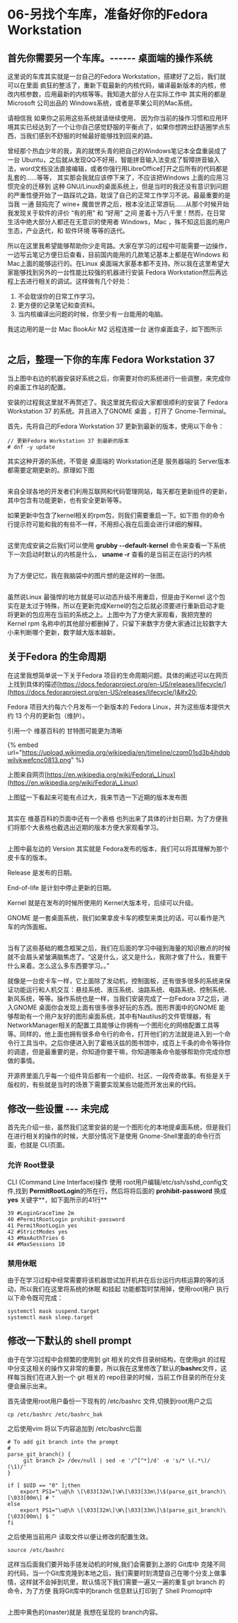 # 06-另找个车库，准备好你的Fedora Workstation

## 首先你需要另一个车库。------ 桌面端的操作系统

这里说的车库其实就是一台自己的Fedora Workstation，搭建好了之后，我们就可以在里面 疯狂的整活了，重新下载最新的内核代码，编译最新版本的内核，修改内核参数，应用最新的内核等等。我知道大部分人在实际工作中 其实用的都是 Microsoft 公司出品的 Windows系统，或者是苹果公司的Mac系统。

&#x20; 请相信我 如果你之前用这些系统就请继续使用， 因为你当前的操作习惯和应用环境其实已经达到了一个让你自己感觉舒服的平衡点了，如果你想跨出舒适圈学点东西，当我们感到不舒服的时候最好能够找到回来的路。



&#x20; 曾经那个热血少年的我，真的就愣头青的把自己的Windows笔记本全盘重装成了 一台 Ubuntu，之后就从发现QQ不好用，智能拼音输入法变成了智障拼音输入法，word文档没法直接编辑，或者你强行用LibreOffice打开之后所有的代码都是乱套的……等等， 其实那会我就应该停下来了，不应该把Windows 上面的应用习惯完全的迁移到 这种 GNU/Linux的桌面系统上，但是当时的我还没有意识到问题的严重性便开始了一路踩坑之路，耽误了自己的正常工作学习不说。最最重要的是当我 一通 鼓捣完了 wine+ 魔兽世界之后，根本没法正常游玩……从那个时候开始我发现关于软件的评价 “有的用” 和 “好用” 之间  差着十万八千里！然而，在日常生活中绝大部分人都还在无意识的使用者 Windows，Mac ，殊不知这后面的用户生态，产业迭代，和 软件环境 等等的迭代。



&#x20; 所以在这里我希望能够帮助你少走弯路。大家在学习的过程中可能需要一边操作，一边写云笔记方便日后查看，目前国内能用的几款笔记基本上都是在Windows 和 Mac上面的能够运行的。在Linux 桌面端大家基本都不支持。所以我在这里希望大家能够找到另外的一台性能比较强的机器进行安装 Fedora Workstation然后再远程上去进行相关的调试。这样做有几个好处：

1. 不会耽误你的日常工作学习。
2. 更方便的记录笔记和查资料。
3. 当内核编译出问题的时候，你至少有一台能用的电脑。



我这边用的是一台 Mac BookAir M2  远程连接一台 迷你桌面盒子，如下图所示

<figure><img src=".gitbook/assets/MacConnectDeskMini.jpg" alt=""><figcaption></figcaption></figure>





## 之后，整理一下你的车库 Fedora Workstation 37

当上图中右边的机器安装好系统之后，你需要对你的系统进行一些调整，来完成你的桌面工作站的配置。

安装的过程我这里就不再赘述了。我这里就先假设大家都很顺利的安装了 Fedora Workstation 37 的系统。并且进入了GNOME 桌面 ，打开了 Gnome-Terminal。



首先，先将自己的Fedora Workstation 37 更新到最新的版本，使用以下命令：

```
// 更新Fedora Workstation 37 到最新的版本
# dnf -y update 
```



其实这种开源的系统，不管是 桌面端的 Workstation还是 服务器端的 Server版本 都需要定期更新的。原理如下图

<figure><img src=".gitbook/assets/F37_dnf_y_udpate.jpg" alt=""><figcaption></figcaption></figure>

来自全球各地的开发者们利用互联网和代码管理网站，每天都在更新组件的更新，其中包含有功能更新，也有安全更新等等。

如果更新中包含了kernel相关的rpm包，则我们需要重启一下。如下图 你的命令行提示符可能和我的有些不一样，不用担心我在后面会进行详细的解释。

<figure><img src=".gitbook/assets/dnf_update_y_kernel_screenshot.jpg" alt=""><figcaption></figcaption></figure>

这里完成安装之后我们可以使用 **grubby --default-kernel** 命令来查看一下系统下一次启动时默认的内核是什么， **uname -r** 查看的是当前正在运行的内核



<figure><img src=".gitbook/assets/grubby_default_kernel_uname_reboot.jpg" alt=""><figcaption></figcaption></figure>

为了方便记忆，我在我脑袋中的图片想的是这样的一张图。

<figure><img src=".gitbook/assets/pickup_truck_to_reboot_new_engine.jpg" alt=""><figcaption></figcaption></figure>

虽然说Linux 最强悍的地方就是可以动态升级不用重启，但是由于Kernel 这个包实在是太过于特殊，所以在更新完成Kernel的包之后就必须要进行重新启动才能将更新的包应用在当前的系统之上。上图中为了方便大家观看，我把完整的 Kernel rpm 名称中的其他部分都删掉了，只留下来数字方便大家通过比较数字大小来判断哪个更新，数字越大版本越新。





## 关于Fedora 的生命周期&#x20;

在这里我想简单说一下关于Fedora 项目的生命周期问题。具体的阐述可以在网页上找到具体的描述[https://docs.fedoraproject.org/en-US/releases/lifecycle/](https://docs.fedoraproject.org/en-US/releases/lifecycle/)&#x20;

Fedora 项目大约每六个月发布一个新版本的 Fedora Linux，并为这些版本提供大约 13 个月的更新包（维护）。&#x20;

引用一个 维基百科的 甘特图可能更为清晰

{% embed url="https://upload.wikimedia.org/wikipedia/en/timeline/czqm01sd3b4jhdqbwilvkwefcnc0813.png" %}

上图来自网页[https://en.wikipedia.org/wiki/Fedora\_Linux](https://en.wikipedia.org/wiki/Fedora\_Linux)



上图猛一下看起来可能有点过大，我来节选一下近期的版本发布图

<figure><img src=".gitbook/assets/Part_of_Fedora_Release_Table.jpg" alt=""><figcaption></figcaption></figure>

其实在 维基百科的页面中还有一个表格 也列出来了具体的计划日期，为了方便我们将那个大表格也截选出近期的版本方便大家观看学习。

<figure><img src=".gitbook/assets/Fedora_Release_Table.jpg" alt=""><figcaption></figcaption></figure>

上图中最左边的 Version 其实就是 Fedora发布的版本，我们可以将其理解为那个皮卡车的版本。

Release 是发布的日期。

End-of-life 是计划中停止更新的日期。

Kernel 就是在发布的时候所使用的 Kernel大版本号，后续可以升级。

GNOME 是一套桌面系统，我们如果拿皮卡车的模型来类比的话，可以看作是汽车的内饰面板。

<figure><img src=".gitbook/assets/Version_Kernel_Gnome_Pickup_Engin_Pannel.jpg" alt=""><figcaption></figcaption></figure>

当有了这些基础的概念框架之后，我们在后面的学习中碰到海量的知识散点的时候就不会眉头紧皱满脑焦虑了。“这是什么，这又是什么，我刚才做了什么，我要干什么来着。怎么这么多东西要学习。。”



就像是一台皮卡车一样，它上面除了发动机，控制面板，还有很多很多的系统来保证功能运行和人机交互：悬挂系统、液压系统、油路系统、电路系统、控制系统、新风系统，等等。操作系统也是一样，当我们安装完成了一台Fedora 37之后，进入GNOME 桌面你会发现上面有很多很多好玩的东西。图形界面中的GNOME 能够帮助有一个用户友好的图形桌面系统，其中有Nautilus的文件管理器，有NetworkManager相关的配置工具能够让你拥有一个图形化的网络配置工具等等。同样的，他上面也拥有很多命令行的命令，打开他们的方法就是进入到一个命令行工具当中。之后你便进入到了霍格沃兹的图书馆中，成百上千条的命令等待你的调遣，但是最重要的是，你知道你要干嘛，你知道哪条命令能够帮助你完成你想做的事情。



开源界里面几乎每一个组件背后都有一个组织、社区、一段传奇故事。有些是关于版权的，有些就是当时的场景下需要实现某些功能而开发出来的代码。

## 修改一些设置   --- 未完成



首先先介绍一些，虽然我们这里安装的是一个图形化的本地提桌面系统，但是我们在进行相关的操作的时候，大部分情况下是使用 Gnome-Shell里面的命令行页面，也就是 CLI页面。

### 允许 Root登录

CLI (Command Line Interface)操作 使用 root用户编辑/etc/ssh/sshd\_config文件,找到 **PermitRootLogin**的所在行，然后将将后面的 **prohibit-password** 换成**yes** 关键字**，如下面所示的41行**

```
39 #LoginGraceTime 2m
40 #PermitRootLogin prohibit-password
41 PermitRootLogin yes
42 #StrictModes yes
43 #MaxAuthTries 6
44 #MaxSessions 10
```

### 禁用休眠

由于在学习过程中经常需要将该机器尝试加开机并在后台运行内核运算的等的活动，所以我们在这里将系统的休眠 和挂起 功能都暂时禁用掉，使用root用户 执行以下命令既可完成：

```
systemctl mask suspend.target
systemctl mask sleep.target
```

## 修改一下默认的 shell prompt

由于在学习过程中会频繁的使用到 git 相关的文件目录树结构，在使用git 的过程中分支这相关的操作又非常的重要，所以我在这里修改了默认的**bashrc**文件，这样每当我们在进入到一个 git 相关的 repo目录的时候，当前工作目录的所在分支便会展示出来。

首先请使用root用户备份一下现有的 /etc/bashrc 文件,切换到root用户之后

```
cp /etc/bashrc /etc/bashrc_bak
```

之后使用vim 将以下内容追加到 /etc/bashrc后面

```
# To add git branch into the prompt
#
parse_git_branch() {
     git branch 2> /dev/null | sed -e '/^[^*]/d' -e 's/* \(.*\)/ (\1)/'
}

if [ $UID == "0" ];then
    export PS1="\u@\h \[\033[32m\]\W\[\033[33m\]\$(parse_git_branch)\[\033[00m\] # "
else
    export PS1="\u@\h \[\033[32m\]\W\[\033[33m\]\$(parse_git_branch)\[\033[00m\] $ "
fi

```

之后使用当前用户 读取文件以便让修改的配置生效。

```
source /etc/bashrc
```

这样当后面我们要开始手搓发动机的时候,我们会需要到上游的 Git库中 克隆不同的代码，当一个Git库克隆到本地之后，我们需要时刻清楚自己在哪个分支上做事情，这样就不会掉到坑里，默认情况下我们需要一遍又一遍的重复git branch 的命令，为了方便 我将Git库中的branch 信息默认打印到了 Shell Promopt中

<figure><img src=".gitbook/assets/shell_prompt_with_branch_name.jpg" alt=""><figcaption></figcaption></figure>

上图中黄色的(master)就是  我想在呈现的 branch内容。



